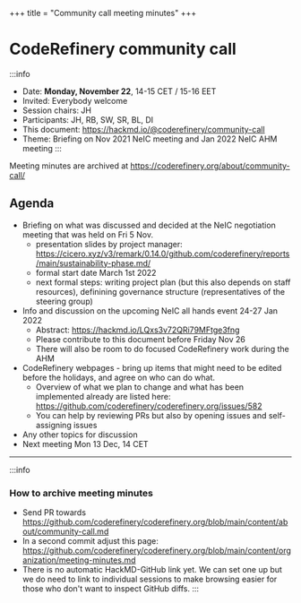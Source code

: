 +++
title = "Community call meeting minutes"
+++

# CodeRefinery community call

:::info
- Date: **Monday, November 22**, 14-15 CET / 15-16 EET
- Invited: Everybody welcome
- Session chairs: JH
- Participants: JH, RB, SW, SR, BL, DI
- This document: https://hackmd.io/@coderefinery/community-call
- Theme: Briefing on Nov 2021 NeIC meeting and Jan 2022 NeIC AHM meeting
:::

Meeting minutes are archived at https://coderefinery.org/about/community-call/


## Agenda

- Briefing on what was discussed and decided at the NeIC negotiation meeting that was held on Fri 5 Nov.
  -  presentation slides by project manager: https://cicero.xyz/v3/remark/0.14.0/github.com/coderefinery/reports/main/sustainability-phase.md/
  -  formal start date March 1st 2022
  -  next formal steps: writing project plan (but this also depends on staff resources), definining governance structure (representatives of the steering group)
- Info and discussion on the upcoming NeIC all hands event 24-27 Jan 2022 
    - Abstract: https://hackmd.io/LQxs3v72QRi79MFtge3fng
    - Please contribute to this document before Friday Nov 26
    - There will also be room to do focused CodeRefinery work during the AHM
- CodeRefinery webpages - bring up items that might need to be edited before the holidays, and agree on who can do what.
  - Overview of what we plan to change and what has been implemented already are listed here: https://github.com/coderefinery/coderefinery.org/issues/582 
  - You can help by reviewing PRs but also by opening issues and self-assigning issues
- Any other topics for discussion 
- Next meeting Mon 13 Dec, 14 CET

---

:::info
### How to archive meeting minutes

- Send PR towards https://github.com/coderefinery/coderefinery.org/blob/main/content/about/community-call.md
- In a second commit adjust this page: https://github.com/coderefinery/coderefinery.org/blob/main/content/organization/meeting-minutes.md
- There is no automatic HackMD-GitHub link yet. We can set one up but we do need to link to individual sessions to make browsing easier for those who don't want to inspect GitHub diffs.
:::
